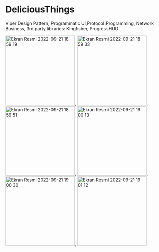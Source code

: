 # DeliciousThings
Viper Design Pattern, Programmatic UI,Protocol Programming, Network Business, 3rd party libraries: Kingfisher, ProgressHUD

<img width="220" alt="Ekran Resmi 2022-09-21 18 59 19" src="https://user-images.githubusercontent.com/93058080/191554101-615bfb8e-221e-4027-a9e6-6e9016af01f6.png">, <img width="220" alt="Ekran Resmi 2022-09-21 18 59 33" src="https://user-images.githubusercontent.com/93058080/191554150-c7d88fdd-edc2-4bbe-9ac7-5ff5aaf43000.png">, <img width="220" alt="Ekran Resmi 2022-09-21 18 59 51" src="https://user-images.githubusercontent.com/93058080/191554190-fefb1729-d051-49bc-9ffd-a06ac3f6c7ae.png">, <img width="220" alt="Ekran Resmi 2022-09-21 19 00 13" src="https://user-images.githubusercontent.com/93058080/191554219-90d277cc-0a5b-4042-bdd7-467e6661c555.png">, <img width="220" alt="Ekran Resmi 2022-09-21 19 00 30" src="https://user-images.githubusercontent.com/93058080/191554240-3b20ad67-87b4-4a75-816b-938b8481abde.png">, <img width="220" alt="Ekran Resmi 2022-09-21 19 01 12" src="https://user-images.githubusercontent.com/93058080/191554254-ae757bab-690c-48dd-870a-fe519c09268d.png">
